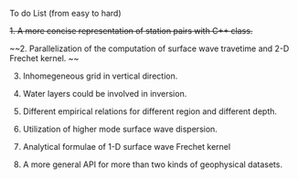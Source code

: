 To do List (from easy to hard)  

~~1. A more concise representation of station pairs with C++ class.~~

~~2. Parallelization of the computation of surface wave travetime and 2-D Frechet kernel. ~~

3. Inhomegeneous grid in vertical direction.

4. Water layers could be involved in inversion. 

5. Different empirical relations for different region and different depth. 

6. Utilization of higher mode surface wave dispersion.

7. Analytical formulae of 1-D surface wave Frechet kernel

8. A more general API for more than two kinds of geophysical datasets.
